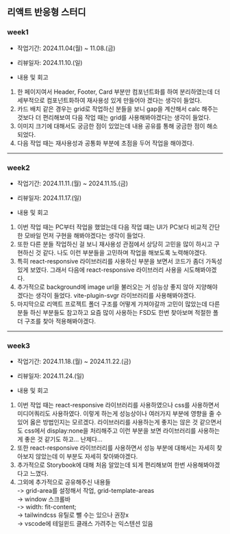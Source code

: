 ## 리액트 반응형 스터디

### week1

- 작업기간: 2024.11.04(월) ~ 11.08.(금)

- 리뷰일자: 2024.11.10.(일)

- 내용 및 회고
  
1. 한 페이지여서 Header, Footer, Card 부분만 컴포넌트화를 하여 분리하였는데 더 세부적으로 컴포넌트화하여 재사용성 있게 만들어야 겠다는 생각이 들었다.
2. 카드 배치 같은 경우는 grid로 작업하신 분들을 보니 gap을 계산해서 calc 해주는 것보다 더 편리해보여 다음 작업 때는 grid를 사용해봐야겠다는 생각이 들었다.
3. 이미지 크기에 대해서도 궁금한 점이 있었는데 내용 공유를 통해 궁금한 점이 해소되었다.
4. 다음 작업 때는 재사용성과 공통화 부분에 초점을 두어 작업을 해야겠다.

---

### week2

- 작업기간: 2024.11.11.(월) ~ 2024.11.15.(금)

- 리뷰일자: 2024.11.17.(일)

- 내용 및 회고

1. 이번 작업 때는 PC부터 작업을 했었는데 다음 작업 떄는 UI가 PC보다 비교적 간단한 모바일 먼저 구현을 해봐야겠다는 생각이 들었다.
2. 또한 다른 분들 작업하신 걸 보니 재사용성 관점에서 상당히 고민을 많이 하시고 구현하신 것 같다. 나도 이런 부분들을 고민하며 작업을 해보도록 노력해야겠다.
3. 특히 react-responsive 라이브러리를 사용하신 부분을 보면서 코드가 좀더 가독성 있게 보였다. 그래서 다음에 react-responsive 라이브러리 사용을 시도해봐야겠다.
4. 추가적으로 background에 image url을 불러오는 거 성능상 좋지 않아 지양해야 겠다는 생각이 들었다. vite-plugin-svgr 라이브러리를 사용해봐야겠다.
5. 마지막으로 리액트 프로젝트 폴더 구조를 어떻게 가져야갈까 고민이 많았는데 다른 분들 하신 부분들도 참고하고 요즘 많이 사용하는 FSD도 한번 찾아보며 적절한 폴더 구조를 찾아 적용해봐야겠다.

---

### week3

- 작업기간: 2024.11.18.(월) ~ 2024.11.22.(금)

- 리뷰일자: 2024.11.24.(일)

- 내용 및 회고

1. 이번 작업 때는 react-responsive 라이브러리를 사용하였으나 css를 사용하면서 미디어쿼리도 사용하였다. 이렇게 하는게 성능상이나 여러가지 부분에 영향을 줄 수 있어 옳은 방법인지는 모르겠다. 라이브러리를 사용하는게 좋지는 않은 것 같으면서도 css에서 display:none을 처리해주고 이런 부분을 보면 라이브러리를 사용하는게 좋은 것 같기도 하고... 난제다...
2. 또한 react-responsive 라이브러리를 사용하면서 성능 부분에 대해서는 자세히 찾아보지 않았는데 이 부분도 자세히 찾아봐야겠다.
3. 추가적으로 Storybook에 대해 처음 알았는데 되게 편리해보여 한번 사용해봐야겠다고 느꼈다.
4. 그외에 추가적으로 공유해주신 내용들<br/>
-> grid-area를 설정해서 작업, grid-template-areas<br/>
-> window 스크롤바<br/>
-> width: fit-content;<br/>
-> tailwindcss 유틸로 뺄 수는 있으나 권장x<br/>
-> vscode에 테일윈드 클래스 가려주는 익스텐션 있음